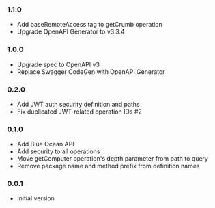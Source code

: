 ### 1.1.0
* Add baseRemoteAccess tag to getCrumb operation
* Upgrade OpenAPI Generator to v3.3.4

### 1.0.0
* Upgrade spec to OpenAPI v3
* Replace Swagger CodeGen with OpenAPI Generator

### 0.2.0
* Add JWT auth security definition and paths
* Fix duplicated JWT-related operation IDs #2

### 0.1.0
* Add Blue Ocean API
* Add security to all operations
* Move getComputer operation's depth parameter from path to query
* Remove package name and method prefix from definition names

### 0.0.1
* Initial version
